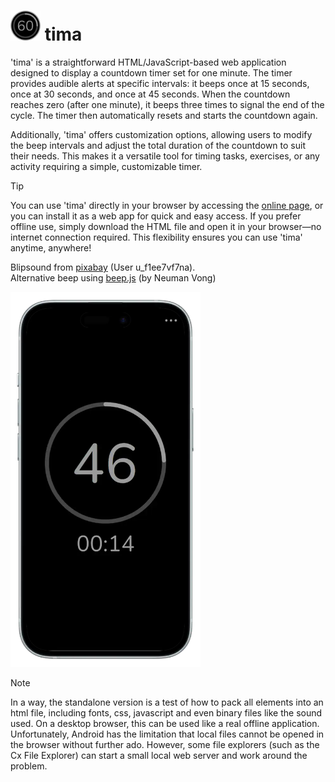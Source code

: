 # <img src="assets/icon.svg" width="48" height="48"> tima
'tima' is a straightforward HTML/JavaScript-based web application designed to display a countdown timer set for one minute. The timer provides audible alerts at specific intervals: it beeps once at 15 seconds, once at 30 seconds, and once at 45 seconds. When the countdown reaches zero (after one minute), it beeps three times to signal the end of the cycle. The timer then automatically resets and starts the countdown again.

Additionally, 'tima' offers customization options, allowing users to modify the beep intervals and adjust the total duration of the countdown to suit their needs. This makes it a versatile tool for timing tasks, exercises, or any activity requiring a simple, customizable timer.

> [!TIP]
> You can use 'tima' directly in your browser by accessing the [online page](https://zenziwerken.github.io/tima/), or you can install it as a web app for quick and easy access. If you prefer offline use, simply download the HTML file and open it in your browser—no internet connection required. This flexibility ensures you can use 'tima' anytime, anywhere!

Blipsound from [pixabay](https://pixabay.com/de/sound-effects/blip-131856/) (User u_f1ee7vf7na).  
Alternative beep using [beep.js](https://github.com/luciferous/beepjs/blob/master/beep.js) (by Neuman Vong)


<img src="assets/screenshot.webp" height="600">

> [!NOTE]
> In a way, the standalone version is a test of how to pack all elements into an html file, including fonts, css, javascript and even binary files like the sound used. On a desktop browser, this can be used like a real offline application. Unfortunately, Android has the limitation that local files cannot be opened in the browser without further ado. However, some file explorers (such as the Cx File Explorer) can start a small local web server and work around the problem.
